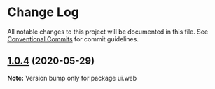 # Change Log

All notable changes to this project will be documented in this file.
See [Conventional Commits](https://conventionalcommits.org) for commit guidelines.

## [1.0.4](https://github.com/traveltriangle/trips3m_packages_fe/compare/ui.web@1.0.3...ui.web@1.0.4) (2020-05-29)

**Note:** Version bump only for package ui.web
